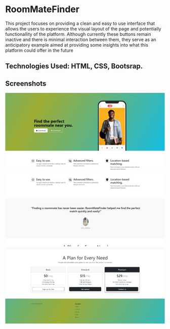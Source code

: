 # RoomMateFinder
This project focuses on providing a clean and easy to use interface that allows the users to experience the visual layout of the page and potentially functionallity of the platform. Although currently these buttons remain inactive and there is minimal interaction between them, they serve as an anticipatory example aimed at providing some insights into what this platform could offer in the future

## Technologies Used: HTML, CSS, Bootsrap.

## Screenshots
![Screenshot 1](1.PNG)
![Screenshot 2](2.PNG)
![Screenshot 3](3.PNG)
